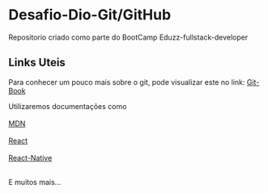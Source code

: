 # Desafio-Dio-Git/GitHub
Repositorio criado como parte do  BootCamp Eduzz-fullstack-developer

## Links Uteis
Para conhecer um pouco mais sobre o git, pode visualizar este no link:
[Git-Book](https://git-scm.com/book/en/v2)

Utilizaremos documentações como<br><br>
[MDN](https://developer.mozilla.org/en-US/)<br><br>
[React](https://pt-br.reactjs.org/)<br><br>
[React-Native](https://reactnative.dev)<br><br>

E muitos mais...
